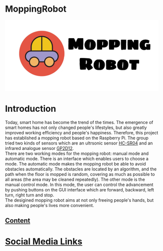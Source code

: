 # MoppingRobot
![image1](image/3490A24A-552C-4A5A-850C-9D20AC22EBC9.JPEG)     

# Introduction
Today, smart home has become the trend of the times. The emergence of smart homes has not only changed people's lifestyles, but also greatly improved working efficiency and people's happiness. Therefore, this project has established a mopping robot based on the Raspberry Pi. The group tried two kinds of sensors which are an ultrsonic sensor [HC-SR04](https://cdn.sparkfun.com/datasheets/Sensors/Proximity/HCSR04.pdf) and an infrared analogue sensor [GP2D12](https://engineering.purdue.edu/ME588/SpecSheets/sharp_gp2d12.pdf).   
There are two working modes for the mopping robot: manual mode and automatic mode. There is an interface which enables users to choose a mode. The automatic mode makes the mopping robot be able to avoid obstacles automatically. The obstacles are located by an algorithm, and the path when the floor is mopped is random, covering as much as possible to all areas (the area may be cleaned repeatedly). The other mode is the manual control mode. In this mode, the user can control the advancement by pushing buttons on the GUI interface which are forward, backward, left turn, right turn and stop.     
The desigined mopping robot aims at not only freeing people's hands, but also making people's lives more convenient.      

## [Content](https://github.com/tongpozhang/MoppingRobot/wiki)

# [Social Media Links](https://github.com/tongpozhang/MoppingRobot/wiki/Social-Media-Links)
